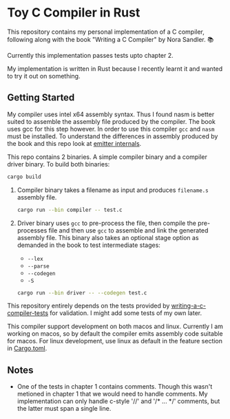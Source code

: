 # Toy C Compiler in Rust #

This repository contains my personal implementation of a C compiler, following along with the book "Writing a C Compiler" by Nora Sandler. 📚

Currently this implementation passes tests upto chapter 2.

My implementation is written in Rust because I recently learnt it and wanted to try it out on something.

## Getting Started ##

My compiler uses intel x64 assembly syntax. Thus I found nasm is better suited to assemble the assembly file produced by the compiler. The book uses gcc for this step however. In order to use this compiler `gcc` and `nasm` must be installed. To understand the differences in assembly produced by the book and this repo look at [emitter internals](src/emitter/internal.rs).

This repo contains 2 binaries. A simple compiler binary and a compiler driver binary. To build both binaries:

```sh
cargo build
```

1. Compiler binary takes a filename as input and produces `filename.s` assembly file.

    ```sh
    cargo run --bin compiler -- test.c
    ```

2. Driver binary uses `gcc` to pre-process the file, then compile the pre-processes file and then use `gcc` to assemble and link the generated assembly file. This binary also takes an optional stage option as demanded in the book to test intermediate stages:
    - `--lex`
    - `--parse`
    - `--codegen`
    - `-S`

    ```sh
    cargo run --bin driver -- --codegen test.c
    ```

This repository entirely depends on the tests provided by [writing-a-c-compiler-tests](https://github.com/nlsandler/writing-a-c-compiler-tests/tree/main) for validation. I might add some tests of my own later.

This compiler support development on both macos and linux. Currently I am working on macos, so by default the compiler emits assembly code suitable for macos. For linux development, use linux as default in the feature section in [Cargo.toml](Cargo.toml).

## Notes ##

- One of the tests in chapter 1 contains comments. Though this wasn't metioned in chapter 1 that we would need to handle comments. My implementation can only handle c-style '//' and '/* ... */' comments, but the latter must span a single line.